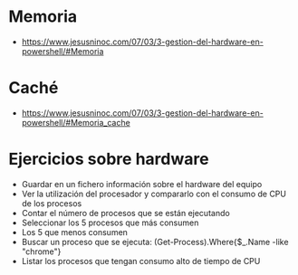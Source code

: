 # Memoria
* https://www.jesusninoc.com/07/03/3-gestion-del-hardware-en-powershell/#Memoria

# Caché
* https://www.jesusninoc.com/07/03/3-gestion-del-hardware-en-powershell/#Memoria_cache

# Ejercicios sobre hardware
- Guardar en un fichero información sobre el hardware del equipo
- Ver la utilización del procesador y compararlo con el consumo de CPU de los procesos
- Contar el número de procesos que se están ejecutando
- Seleccionar los 5 procesos que más consumen
- Los 5 que menos consumen
- Buscar un proceso que se ejecuta: (Get-Process).Where{$_.Name -like "chrome"}
- Listar los procesos que tengan consumo alto de tiempo de CPU
